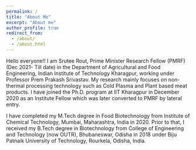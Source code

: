 ```yaml
---
permalink: /
title: "About Me"
excerpt: "About me"
author_profile: true
redirect_from: 
  - /about/
  - /about.html
---
```


Hello everyone!! 
I am Srutee Rout, Prime Minister Research Fellow (PMRF) (Dec 2021- Till date) in the Department of Agricultural and Food Engineering, Indian Institute of Technology Kharagpur, working under Professor Prem Prakash Srivastav. My research mainly focuses on non-thermal processing technology such as Cold Plasma and Plant based meat products. I have joined the Ph.D. program at IIT Kharagpur in December 2020 as an Institute Fellow which was later converted to PMRF by lateral entry.

I have completed my M.Tech degree in Food Biotechnology from Institute of Chemical Technology, Mumbai, Maharashtra, India in 2020. Prior to that, I received my B.Tech degree in Biotechnology from College of Engineering and Technology (now OUTR), Bhubaneswar, Odisha in 2018 under Biju Patnaik University of Technology, Rourkela, Odisha, India.
